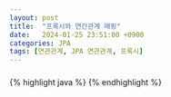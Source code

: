 ```yaml
---
layout: post
title:  "프록시와 연간관계 매핑"
date:   2024-01-25 23:51:00 +0900
categories: JPA
tags: [연관관계, JPA 연관관계, 프록시]
---
```


### 

{% highlight java %}
{% endhighlight %}